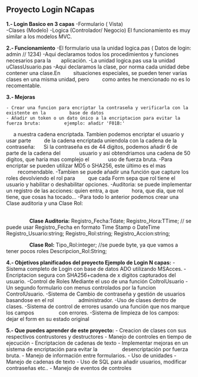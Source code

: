 ## **Proyecto Login NCapas**

**1.- Login Basico en 3 capas**
    -Formulario ( Vista)    
    -Clases          (Modelo)
    -Logica          (Controlador/ Negocio)
El funcionamiento es muy similar a los modelos MVC.

**2.- Funcionamiento**
    -El formulario usa la unidad logica.pas ( Datos de login: admin // 1234)
    -Aqui declaramos todos los procedimientos y funciones necesarios para la       aplicación.
    -La unidad logica.pas usa la unidad uClassUsuario.pas
    -Aqui declaramos la clase, por norma cada unidad debe contener una clase.En         situaciones especiales, se pueden tener varias clases en una misma unidad, pero         como antes he mencionado no es lo recomentable.

**3.- Mejoras**

    - Crear una funcion para encriptar la contraseña y verificarla con la existente en la         base de datos
    - Añadir un token o un dato único a la encriptacion para evitar la fuerza bruta:         ejemplo: añadir 'F01B:'

        a nuestra cadena encriptada. Tambien podemos encriptar el usuario y usar parte         de la cadena encriptada uniendola con la cadena de la contraseña:
            Si la contraseña es de 44 digitos, podemos añadir 6 de parte de la cadena del             usuario y asi obtendriamos una cadena de 50 digitos, que haria mas complejo el             uso de fuerza bruta.
    -Para encriptar se pueden utilizar MD5 o SHA256, este último es el mas         recomendable.
    -Tambien se puede añadir una función que capture los roles devolviendo el rol para         que cada Form sepa  que rol tiene el usuario y habilitar o deshabilitar opciones.
    -Auditoria: se puede implementar un registro de las acciones: quien entra, a que         hora, que dia, que rol tiene, que cosas ha tocado... 
    -Para todo lo anterior podemos crear una Clase auditoria y una Clase Rol:    
                

                **Clase Auditoria:**
                Registro_Fecha:Tdate;
                Registro_Hora:TTime; 
                // se puede usar Registro_Fecha en formato Time Stamp o DateTime
                Registro_Usuario:string;
                Registro_Rol:string;
                Registro_Accion:string;

                **Clase Rol:**
                Tipo_Rol:integer; //se puede byte, ya que vamos a tener pocos roles
                Descripcion_Rol:String;

**4.- Objetivos planificados del proyecto Ejemplo de Login N capas:**
            -Sistema completo de Login con base de datos ADO utilizando MSAcces.
            -Encriptacion segura con SHA256+cadena de x digitos capturados del usuario.
            -Control de Roles Mediante el uso de una función ColtrolUsuario
            -Un segundo formulario con menus controlados por la funcion ControlUsuario.
            -Sistema de Cambio de contraseña y gestión de usuarios basandose en el rol                 administrador.
            -Uso de clases dentro de clases.
            -Sistema de control de errores usando una función que nos marque los campos                 con errores.
            -Sistema de limpieza de los campos: dejar el form en su estado original

**5.- Que puedes aprender de este proyecto:**
            - Creacion de clases con sus respectivos contrustores y destructores
            - Manejo de controles en tiempo de ejecución
            - Encriptacion de cadenas de texto
            - Implementar mejoras en un sistema de encriptación para evitar la                 desencriptación   por fuerza bruta.
            - Manejo de información entre formularios.
            - Uso de unidades
            - Manejo de cadenas de texto
            - Uso de SQL para añadir usuarios, modificar contraseñas etc..
            - Manejo de eventos de controles
